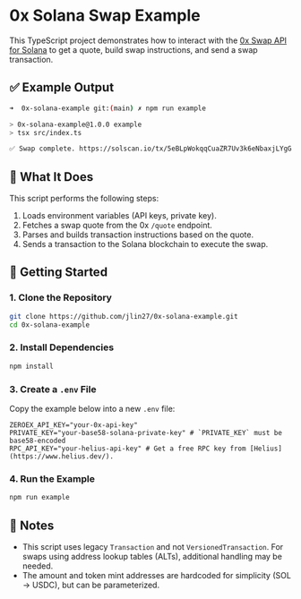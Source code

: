 # 0x Solana Swap Example

This TypeScript project demonstrates how to interact with the [0x Swap API for Solana](https://docs.0x.org) to get a quote, build swap instructions, and send a swap transaction.

## ✅ Example Output

```bash
➜  0x-solana-example git:(main) ✗ npm run example

> 0x-solana-example@1.0.0 example
> tsx src/index.ts

✅ Swap complete. https://solscan.io/tx/5eBLpWokqqCuaZR7Uv3k6eNbaxjLYgGBevEcREZkYjTdc2KWp6ZYk9Z44rG4LbkjR3u4DELd9RZSc52AK1mUyxLN
````

## 🧪 What It Does

This script performs the following steps:

1. Loads environment variables (API keys, private key).
2. Fetches a swap quote from the 0x `/quote` endpoint.
3. Parses and builds transaction instructions based on the quote.
4. Sends a transaction to the Solana blockchain to execute the swap.

## 🚀 Getting Started

### 1. Clone the Repository

```bash
git clone https://github.com/jlin27/0x-solana-example.git
cd 0x-solana-example
```

### 2. Install Dependencies

```bash
npm install
```

### 3. Create a `.env` File

Copy the example below into a new `.env` file:

```dotenv
ZEROEX_API_KEY="your-0x-api-key" 
PRIVATE_KEY="your-base58-solana-private-key" # `PRIVATE_KEY` must be base58-encoded
RPC_API_KEY="your-helius-api-key" # Get a free RPC key from [Helius](https://www.helius.dev/).
```

### 4. Run the Example

```bash
npm run example
```

## 📝 Notes

* This script uses legacy `Transaction` and not `VersionedTransaction`. For swaps using address lookup tables (ALTs), additional handling may be needed.
* The amount and token mint addresses are hardcoded for simplicity (SOL → USDC), but can be parameterized.



